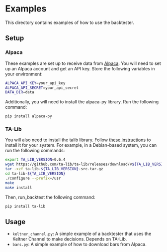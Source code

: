 # Examples

This directory contains examples of how to use the backtester.

## Setup

### Alpaca
These examples are set up to receive data from [Alpaca](https://alpaca.markets/). You will need to set up an Alpaca account and get an API key. Store the following variables in your environment:

```bash
ALPACA_API_KEY=your_api_key
ALPACA_API_SECRET=your_api_secret
DATA_DIR=data
```

Additionally, you will need to install the alpaca-py library. Run the following command:

```bash
pip install alpaca-py
```

### TA-Lib

You will also need to install the talib library. Follow [these instructions](https://github.com/TA-Lib/ta-lib-python) to install it for your system. For example, in a Debian-based system, you can run the following commands:

```bash
export TA_LIB_VERSION=0.6.4
wget https://github.com/ta-lib/ta-lib/releases/download/v${TA_LIB_VERSION}/ta-lib-${TA_LIB_VERSION}-src.tar.gz
tar -xzf ta-lib-${TA_LIB_VERSION}-src.tar.gz
cd ta-lib-${TA_LIB_VERSION}
./configure --prefix=/usr
make
make install
```

Then, run_backtest the following command:

```bash
pip install ta-lib
```

## Usage

- `keltner_channel.py`: A simple example of a backtester that uses the Keltner Channel to make decisions. Depends on TA-Lib.
- `bars.py`: A simple example of how to download bars from Alpaca.